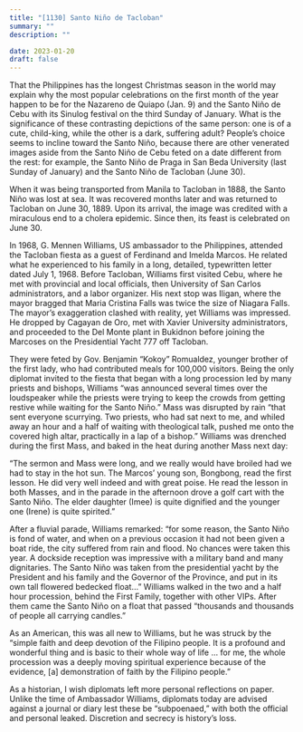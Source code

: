 ```yaml
---
title: "[1130] Santo Niño de Tacloban"
summary: ""
description: ""

date: 2023-01-20
draft: false
---
```


That the Philippines has the longest Christmas season in the world may explain why the most popular celebrations on the first month of the year happen to be for the Nazareno de Quiapo (Jan. 9) and the Santo Niño de Cebu with its Sinulog festival on the third Sunday of January. What is the significance of these contrasting depictions of the same person: one is of a cute, child-king, while the other is a dark, suffering adult? People’s choice seems to incline toward the Santo Niño, because there are other venerated images aside from the Santo Niño de Cebu feted on a date different from the rest: for example, the Santo Niño de Praga in San Beda University (last Sunday of January) and the Santo Niño de Tacloban (June 30).

When it was being transported from Manila to Tacloban in 1888, the Santo Niño was lost at sea. It was recovered months later and was returned to Tacloban on June 30, 1889. Upon its arrival, the image was credited with a miraculous end to a cholera epidemic. Since then, its feast is celebrated on June 30.

In 1968, G. Mennen Williams, US ambassador to the Philippines, attended the Tacloban fiesta as a guest of Ferdinand and Imelda Marcos. He related what he experienced to his family in a long, detailed, typewritten letter dated July 1, 1968. Before Tacloban, Williams first visited Cebu, where he met with provincial and local officials, then University of San Carlos administrators, and a labor organizer. His next stop was Iligan, where the mayor bragged that Maria Cristina Falls was twice the size of Niagara Falls. The mayor’s exaggeration clashed with reality, yet Williams was impressed. He dropped by Cagayan de Oro, met with Xavier University administrators, and proceeded to the Del Monte plant in Bukidnon before joining the Marcoses on the Presidential Yacht 777 off Tacloban.

They were feted by Gov. Benjamin “Kokoy” Romualdez, younger brother of the first lady, who had contributed meals for 100,000 visitors. Being the only diplomat invited to the fiesta that began with a long procession led by many priests and bishops, Williams “was announced several times over the loudspeaker while the priests were trying to keep the crowds from getting restive while waiting for the Santo Niño.” Mass was disrupted by rain “that sent everyone scurrying. Two priests, who had sat next to me, and whiled away an hour and a half of waiting with theological talk, pushed me onto the covered high altar, practically in a lap of a bishop.” Williams was drenched during the first Mass, and baked in the heat during another Mass next day:

“The sermon and Mass were long, and we really would have broiled had we had to stay in the hot sun. The Marcos’ young son, Bongbong, read the first lesson. He did very well indeed and with great poise. He read the lesson in both Masses, and in the parade in the afternoon drove a golf cart with the Santo Niño. The elder daughter (Imee) is quite dignified and the younger one (Irene) is quite spirited.”

After a fluvial parade, Williams remarked: “for some reason, the Santo Niño is fond of water, and when on a previous occasion it had not been given a boat ride, the city suffered from rain and flood. No chances were taken this year. A dockside reception was impressive with a military band and many dignitaries. The Santo Niño was taken from the presidential yacht by the President and his family and the Governor of the Province, and put in its own tall flowered bedecked float…” Williams walked in the two and a half hour procession, behind the First Family, together with other VIPs. After them came the Santo Niño on a float that passed “thousands and thousands of people all carrying candles.”

As an American, this was all new to Williams, but he was struck by the “simple faith and deep devotion of the Filipino people. It is a profound and wonderful thing and is basic to their whole way of life … for me, the whole procession was a deeply moving spiritual experience because of the evidence, [a] demonstration of faith by the Filipino people.”

As a historian, I wish diplomats left more personal reflections on paper. Unlike the time of Ambassador Williams, diplomats today are advised against a journal or diary lest these be “subpoenaed,” with both the official and personal leaked. Discretion and secrecy is history’s loss.

